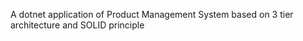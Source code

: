 A dotnet application of Product Management System based on 3 tier architecture and SOLID principle
  
